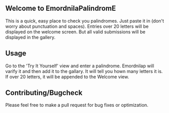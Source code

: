 ## Welcome to EmordnilaPalindromE

This is a quick, easy place to check you palindromes. Just paste it in (don't worry about punctuation and spaces). Entries over 20 letters will be displayed on the welcome screen.  But all valid submissions will be displayed in the gallery.  



## Usage

Go to the 'Try It Yourself' view and enter a palindrome.  Emordnilap will varify it and then add it to the gallary. It will tell you hown many letters it is.  If over 20 letters, it will be appended to the Welcome view.  


## Contributing/Bugcheck

Please feel free to make a pull request for bug fixes or optimization.  